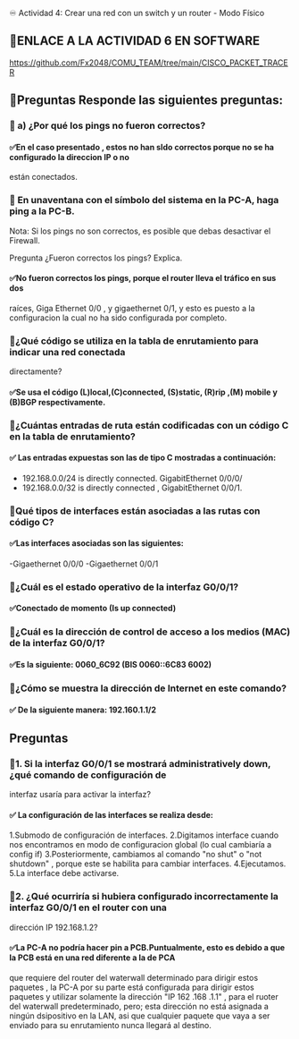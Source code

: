 ♾️ Actividad 4: Crear una red con un switch y un router - Modo Físico

## 📂ENLACE A LA ACTIVIDAD 6 EN SOFTWARE 

https://github.com/Fx2048/COMU_TEAM/tree/main/CISCO_PACKET_TRACER


## 📂Preguntas Responde las siguientes preguntas:

### 🔼 a)  ¿Por qué los pings no fueron correctos?  
#### ✅En el caso presentado , estos no han sIdo correctos porque  no se ha configurado la direccion IP  o no 
están conectados.

### 🔼 En unaventana con el símbolo del sistema en la PC-A, haga ping a la PC-B.
 Nota: Si los pings no son correctos, es posible que debas desactivar el Firewall.
 
 Pregunta
¿Fueron correctos los pings? Explica. 

#### ✅No fueron correctos los pings, porque el router lleva el tráfico en sus dos 
raíces, Giga Ethernet 0/0 , y gigaethernet 0/1, y esto es puesto a  la configuracion la cual no ha sido configurada por completo.

### 🔼¿Qué código se utiliza en la tabla de enrutamiento para indicar una red conectada 
directamente?

#### ✅Se usa el código (L)local,(C)connected, (S)static, (R)rip ,(M) mobile y (B)BGP respectivamente.

### 🔼¿Cuántas entradas de ruta están codificadas con un código C en la tabla de enrutamiento? 

#### ✅ Las entradas expuestas son las de tipo C mostradas a continuación:
-  192.168.0.0/24 is directly connected. GigabitEthernet 0/0/0/
-  192.168.0.0/32 is directly connected , GigabitEthernet 0/0/1.

### 🔼Qué tipos de interfaces están asociadas a las rutas con código C? 

#### ✅Las interfaces asociadas son las siguientes:
-Gigaethernet 0/0/0
-Gigaethernet 0/0/1 

### 🔼¿Cuál es el estado operativo de la interfaz G0/0/1? 
 
 #### ✅Conectado de momento (Is up connected)
 
### 🔼¿Cuál es la dirección de control de acceso a los medios (MAC) de la interfaz G0/0/1? 

#### ✅Es la siguiente: 0060_6C92 (BIS 0060::6C83 6002)

### 🔼¿Cómo se muestra la dirección de Internet en este comando?

#### ✅ De la siguiente manera: 192.160.1.1/2

## Preguntas 

### 🔼1. Si la interfaz G0/0/1 se mostrará administratively down, ¿qué comando de configuración de 
interfaz usaría para activar la interfaz? 

#### ✅ La configuración de las interfaces se realiza desde:
1.Submodo de configuración de interfaces.
2.Digitamos interface cuando nos encontramos en modo de configuracion global (lo cual cambiaría a  config if)
3.Posteriormente, cambiamos al  comando "no shut" o "not shutdown" , porque este se habilita para cambiar interfaces.
4.Ejecutamos.
5.La interface debe activarse.


### 🔼2. ¿Qué ocurriría si hubiera configurado incorrectamente la interfaz G0/0/1 en el router con una 
dirección IP 192.168.1.2?

#### ✅La PC-A no podría hacer pin a PCB.Puntualmente, esto es debido a que la PCB está en una red diferente a la de PCA 
que requiere del router del waterwall determinado para dirigir estos paquetes , la PC-A por su parte está 
configurada para dirigir estos paquetes y utilizar solamente la dirección "IP 162 .168 .1.1" , para el 
ruoter del waterwall predeterminado, pero; esta dirección no está asignada a ningún dsipositivo en la 
LAN, asi que cualquier paquete que vaya  a ser enviado para su enrutamiento nunca llegará al 
destino. 
